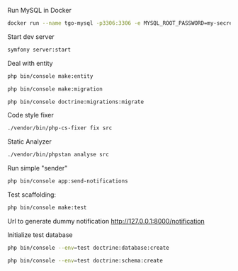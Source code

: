 Run MySQL in Docker
```bash
docker run --name tgo-mysql -p3306:3306 -e MYSQL_ROOT_PASSWORD=my-secret-pw -d mysql --character-set-server=utf8mb4 --collation-server=utf8mb4_unicode_ci
```
Start dev server
```bash
symfony server:start
```

Deal with entity
```bash
php bin/console make:entity

php bin/console make:migration

php bin/console doctrine:migrations:migrate
```

Code style fixer
```bash
./vendor/bin/php-cs-fixer fix src
```

Static Analyzer
```bash
./vendor/bin/phpstan analyse src
```

Run simple "sender" 
```bash
php bin/console app:send-notifications
```

Test scaffolding:
```bash
php bin/console make:test
```

Url to generate dummy notification
http://127.0.0.1:8000/notification


Initialize test database
```bash
php bin/console --env=test doctrine:database:create

php bin/console --env=test doctrine:schema:create
```
